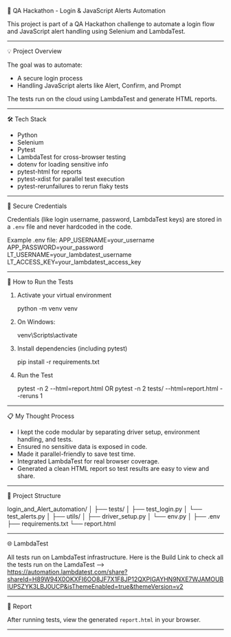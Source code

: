 🚀 QA Hackathon - Login & JavaScript Alerts Automation

This project is part of a QA Hackathon challenge to automate a login flow and JavaScript alert handling using Selenium and LambdaTest.

------------------------------------------------------------
💡 Project Overview

The goal was to automate:
- A secure login process
- Handling JavaScript alerts like Alert, Confirm, and Prompt

The tests run on the cloud using LambdaTest and generate HTML reports.

------------------------------------------------------------
🛠️ Tech Stack

- Python
- Selenium
- Pytest
- LambdaTest for cross-browser testing
- dotenv for loading sensitive info
- pytest-html for reports
- pytest-xdist for parallel test execution
- pytest-rerunfailures to rerun flaky tests

------------------------------------------------------------
🔐 Secure Credentials

Credentials (like login username, password, LambdaTest keys) are stored in a `.env` file and never hardcoded in the code.

Example .env file:
APP_USERNAME=your_username
APP_PASSWORD=your_password
LT_USERNAME=your_lambdatest_username
LT_ACCESS_KEY=your_lambdatest_access_key

------------------------------------------------------------
🧪 How to Run the Tests

1. Activate your virtual environment

    python -m venv venv

2. On Windows:

    venv\Scripts\activate

3.  Install dependencies (including pytest)

    pip install -r requirements.txt

4. Run the Test

    pytest -n 2 --html=report.html 
           OR
    pytest -n 2 tests/ --html=report.html --reruns 1

------------------------------------------------------------
📋 My Thought Process

- I kept the code modular by separating driver setup, environment handling, and tests.
- Ensured no sensitive data is exposed in code.
- Made it parallel-friendly to save test time.
- Integrated LambdaTest for real browser coverage.
- Generated a clean HTML report so test results are easy to view and share.

------------------------------------------------------------
📂 Project Structure

login_and_Alert_automation/
│
├── tests/
│   ├── test_login.py
│   └── test_alerts.py
│
├── utils/
│   ├── driver_setup.py
│   └── env.py
│
├── .env
├── requirements.txt
└── report.html

------------------------------------------------------------
🌐 LambdaTest

All tests run on LambdaTest infrastructure.
Here is the Build Link to check all the tests run on the LamdaTest -->
https://automation.lambdatest.com/share?shareId=H89W94X0OKXFI6OO8JF7X1F8JP12QXPIGAYHN9NXE7WJAMOUBIUPSZYK3LBJ0UCP&isThemeEnabled=true&themeVersion=v2

------------------------------------------------------------
📸 Report

After running tests, view the generated `report.html` in your browser.

------------------------------------------------------------
